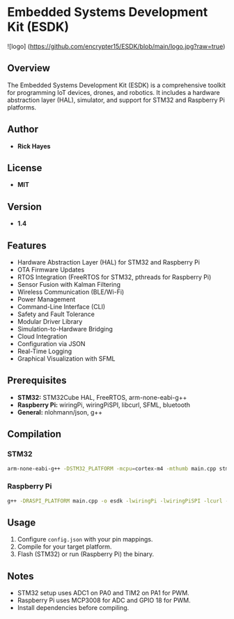 # Embedded Systems Development Kit (ESDK)

![logo] (https://github.com/encrypter15/ESDK/blob/main/logo.jpg?raw=true)

## Overview
The Embedded Systems Development Kit (ESDK) is a comprehensive toolkit for programming IoT devices, drones, and robotics. It includes a hardware abstraction layer (HAL), simulator, and support for STM32 and Raspberry Pi platforms.

## Author
- **Rick Hayes**

## License
- **MIT**

## Version
- **1.4**


## Features
- Hardware Abstraction Layer (HAL) for STM32 and Raspberry Pi
- OTA Firmware Updates
- RTOS Integration (FreeRTOS for STM32, pthreads for Raspberry Pi)
- Sensor Fusion with Kalman Filtering
- Wireless Communication (BLE/Wi-Fi)
- Power Management
- Command-Line Interface (CLI)
- Safety and Fault Tolerance
- Modular Driver Library
- Simulation-to-Hardware Bridging
- Cloud Integration
- Configuration via JSON
- Real-Time Logging
- Graphical Visualization with SFML

## Prerequisites
- **STM32:** STM32Cube HAL, FreeRTOS, arm-none-eabi-g++
- **Raspberry Pi:** wiringPi, wiringPiSPI, libcurl, SFML, bluetooth
- **General:** nlohmann/json, g++

## Compilation
### STM32
```bash
arm-none-eabi-g++ -DSTM32_PLATFORM -mcpu=cortex-m4 -mthumb main.cpp stm32cubemx.c -o esdk.elf -L/path/to/stm32cube/libs -lstm32f4xx_hal -lfreertos
```

### Raspberry Pi
```bash
g++ -DRASPI_PLATFORM main.cpp -o esdk -lwiringPi -lwiringPiSPI -lcurl -lsfml-graphics -lsfml-window -lsfml-system -lbluetooth -lpthread
```

## Usage
1. Configure `config.json` with your pin mappings.
2. Compile for your target platform.
3. Flash (STM32) or run (Raspberry Pi) the binary.

## Notes
- STM32 setup uses ADC1 on PA0 and TIM2 on PA1 for PWM.
- Raspberry Pi uses MCP3008 for ADC and GPIO 18 for PWM.
- Install dependencies before compiling.
